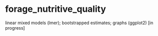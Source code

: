 # forage_nutritive_quality
linear mixed models (lmer); bootstrapped estimates; graphs (ggplot2) [in progress]


